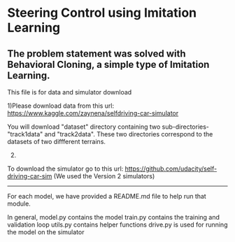 # Steering Control using Imitation Learning

## The problem statement was solved with Behavioral Cloning, a simple type of Imitation Learning.

This file is for data and simulator download



1)Please download data from this url: https://www.kaggle.com/zaynena/selfdriving-car-simulator

You will download  "dataset" directory containing two sub-directories- "track1data" and "track2data".
These two directories correspond to the datasets of two diffferent terrains.

2)
To download the simulator go to this url: https://github.com/udacity/self-driving-car-sim
(We used the Version 2 simulators)


*******************************************


For each model, we have provided a README.md file to help run that module.

In general,
model.py contains the model
train.py contains the training and validation loop
utils.py contains helper functions
drive.py is used for running the model on the simulator
